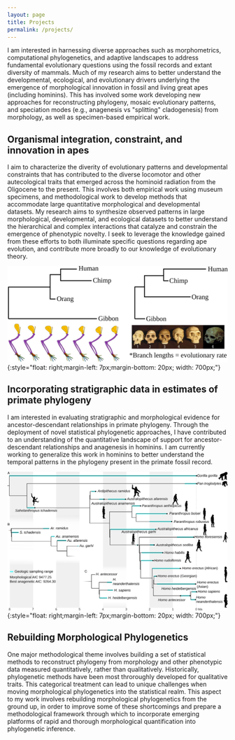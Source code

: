 ```yaml
---
layout: page
title: Projects
permalink: /projects/
---
```


I am interested in harnessing diverse approaches such as morphometrics, computational phylogenetics, and adaptive landscapes to address fundamental evolutionary questions using the fossil records and extant diversity of mammals. Much of my research aims to better understand the developmental, ecological, and evolutionary drivers underlying the emergence of morphological innovation in fossil and living great apes (including hominins). This has involved some work developing new approaches for reconstructing phylogeny, mosaic evolutionary patterns, and speciation modes (e.g., anagenesis vs "splitting" cladogenesis) from morphology, as well as specimen-based empirical work.

## Organismal integration, constraint, and innovation in apes

I aim to characterize the diverity of evolutionary patterns and developmental constraints that has contributed to the diverse locomotor and other autecological traits that emerged across the hominoid radiation from the Oligocene to the present. This involves both empirical work using museum specimens, and methodological work to develop methods that accommodate large quantitative morphological and developmental datasets. My research aims to synthesize observed patterns in large morphological, developmental, and ecological datasets to better understand the hierarchical and complex interactions that catalyze and constrain the emergence of phenotypic novelty. I seek to leverage the knowledge gained from these efforts to both illuminate specific questions regarding ape evolution, and contribute more broadly to our knowledge of evolutionary theory.

![branchlens](/assets/img/branchlens.svg){:style="float: right;margin-left: 7px;margin-bottom: 20px; width: 700px;"}

## Incorporating stratigraphic data in estimates of primate phylogeny

I am interested in evaluating stratigraphic and morphological evidence for ancestor-descendant relationships in primate phylogeny. Through the deployment of novel statistical phylogenetic approaches, I have contributed to an understanding of the quantitative landscape of support for ancestor-descendant relationships and anagenesis in hominins. I am currently working to generalize this work in hominins to better understand the temporal patterns in the phylogeny present in the primate fossil record.
 
![hominins](/assets/img/whole_tree.svg){:style="float: right;margin-left: 7px;margin-bottom: 20px; width: 700px;"}


## Rebuilding Morphological Phylogenetics

One major methodological theme involves building a set of statistical methods to reconstruct phylogeny from morphology and other phenotypic data measured quantitatively, rather than qualitatively. Historically, phylogenetic methods have been most throroughly developed for qualitative traits. This categorical treatment can lead to unique challenges when moving morphological phylogenetics into the statistical realm. This aspect to my work involves rebuilding morphological phylogenetics from the ground up, in order to improve some of these shortcomings and prepare a methodological framework through which to incorporate emerging platforms of rapid and thorough morphological quantification into phylogenetic inference.

